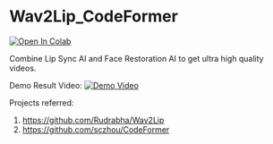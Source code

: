 # Wav2Lip_CodeFormer

[![Open In Colab](https://colab.research.google.com/assets/colab-badge.svg)](https://colab.research.google.com/drive/1ZDo1GhLQyoUm7ou-H5qX__iS_0B3bu3k#scrollTo=tfXGjVvlxRVS)

Combine Lip Sync AI and Face Restoration AI to get ultra high quality videos.

Demo Result Video:
[![Demo Video]([(https://drive.google.com/file/d/1NiMHUtyjKvGyc1JUkADz6FiBCt4l_biT/view?usp=sharing))]([https://youtu.be/jArkTgAMA4g](https://drive.google.com/file/d/1oaoIW0dRZkaKUmpfuHvHH4WAgKY170Go/view?usp=sharing))

Projects referred:
1. https://github.com/Rudrabha/Wav2Lip
2. https://github.com/sczhou/CodeFormer
